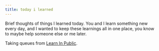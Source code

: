 ```yaml
---
title: today i learned
---
```


Brief thoughts of things I learned today. You and I learn something new every day, and I wanted to keep these learnings
all in one place, you know to maybe help someone else or me later.

Taking queues from <a href="https://www.swyx.io/learn-in-public/" target="_blank">Learn In Public</a>.
